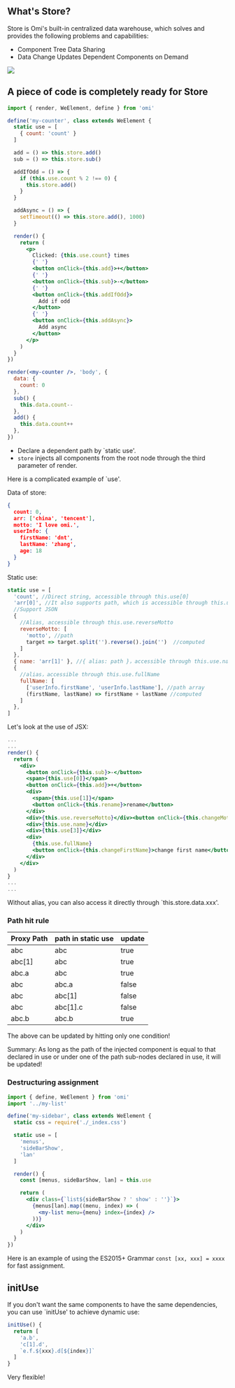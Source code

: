 ## What's Store?

Store is Omi's built-in centralized data warehouse, which solves and provides the following problems and capabilities:

* Component Tree Data Sharing
* Data Change Updates Dependent Components on Demand

![](https://github.com/Tencent/omi/raw/master/assets/store.jpg)

## A piece of code is completely ready for Store

```jsx
import { render, WeElement, define } from 'omi'

define('my-counter', class extends WeElement {
  static use = [
    { count: 'count' }
  ]

  add = () => this.store.add()
  sub = () => this.store.sub()

  addIfOdd = () => {
    if (this.use.count % 2 !== 0) {
      this.store.add()
    }
  }

  addAsync = () => {
    setTimeout(() => this.store.add(), 1000)
  }

  render() {
    return (
      <p>
        Clicked: {this.use.count} times
        {' '}
        <button onClick={this.add}>+</button>
        {' '}
        <button onClick={this.sub}>-</button>
        {' '}
        <button onClick={this.addIfOdd}>
          Add if odd
        </button>
        {' '}
        <button onClick={this.addAsync}>
          Add async
        </button>
      </p>
    )
  }
})

render(<my-counter />, 'body', {
  data: {
    count: 0
  },
  sub() {
    this.data.count--
  },
  add() {
    this.data.count++
  },
})
```

* Declare a dependent path by `static use'.
* `store` injects all components from the root node through the third parameter of render.

Here is a complicated example of `use'.

Data of store:

```json
{
  count: 0,
  arr: ['china', 'tencent'],
  motto: 'I love omi.',
  userInfo: {
    firstName: 'dnt',
    lastName: 'zhang',
    age: 18
  }
}
```

Static use:

```jsx
static use = [
  'count', //Direct string, accessible through this.use[0] 
  'arr[0]', //It also supports path, which is accessible through this.use[1]
  //Support JSON
  {
    //Alias, accessible through this.use.reverseMotto
    reverseMotto: [
      'motto', //path
      target => target.split('').reverse().join('')  //computed
    ]
  },
  { name: 'arr[1]' }, //{ alias: path }，accessible through this.use.name
  {
    //alias，accessible through this.use.fullName
    fullName: [
      ['userInfo.firstName', 'userInfo.lastName'], //path array
      (firstName, lastName) => firstName + lastName //computed
    ]
  },
]
```

Let's look at the use of JSX:

```jsx
...
...
render() {
  return (
    <div>
      <button onClick={this.sub}>-</button>
      <span>{this.use[0]}</span>
      <button onClick={this.add}>+</button>
      <div>
        <span>{this.use[1]}</span>
        <button onClick={this.rename}>rename</button>
      </div>
      <div>{this.use.reverseMotto}</div><button onClick={this.changeMotto}>change motto</button>
      <div>{this.use.name}</div>
      <div>{this.use[3]}</div>
      <div>
        {this.use.fullName}
        <button onClick={this.changeFirstName}>change first name</button>
      </div>
    </div>
  )
}
...
...
```

Without alias, you can also access it directly through `this.store.data.xxx'.

### Path hit rule

| Proxy Path | path in static use   | update |
| ---------- | ---------- | -------- |
| abc        | abc        | true     |
| abc[1]     | abc        | true     |
| abc.a      | abc        | true     |
| abc        | abc.a      | false   |
| abc        | abc[1]     | false   |
| abc        | abc[1].c   | false   |
| abc.b      | abc.b      | true     |

The above can be updated by hitting only one condition!

Summary: As long as the path of the injected component is equal to that declared in use or under one of the path sub-nodes declared in use, it will be updated!

### Destructuring assignment

```jsx
import { define, WeElement } from 'omi'
import '../my-list'

define('my-sidebar', class extends WeElement {
  static css = require('./_index.css')

  static use = [
    'menus',
    'sideBarShow',
    'lan'
  ]

  render() {
    const [menus, sideBarShow, lan] = this.use

    return (
      <div class={`list${sideBarShow ? ' show' : ''}`}>
        {menus[lan].map((menu, index) => (
          <my-list menu={menu} index={index} />
        ))}
      </div>
    )
  }
})
```

Here is an example of using the ES2015+ Grammar `const [xx, xxx] = xxxx` for fast assignment.


## initUse

If you don't want the same components to have the same dependencies, you can use `initUse' to achieve dynamic use:

```js
initUse() {
  return [
    'a.b',
    'c[1].d',
    `e.f.${xxx}.d[${index}]`
  ]
}
```

Very flexible!
